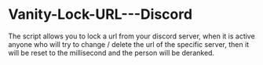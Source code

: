 # Vanity-Lock-URL---Discord
The script allows you to lock a url from your discord server, when it is active anyone who will try to change / delete the url of the specific server, then it will be reset to the millisecond and the person will be deranked.
